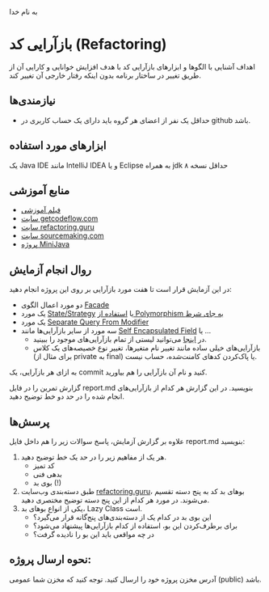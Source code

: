 به نام خدا

# بازآرایی کد (Refactoring)

اهداف 
آشنایی با الگوها و ابزارهای بازآرایی کد با هدف افزایش خوانایی و کارایی آن از طریق تغییر در ساختار برنامه بدون اینکه رفتار خارجی آن تغییر کند.

## نیازمندی‌ها
- حداقل یک نفر از اعضای هر گروه باید دارای یک حساب کاربری در github باشد.

## ابزارهای مورد استفاده
یک Java IDE مانند IntelliJ IDEA و یا Eclipse به همراه jdk حداقل نسخه ۸

## منابع آموزشی
- [فیلم آموزشی](https://aparat.com/v/0r5yH)
- [سایت getcodeflow.com](https://getcodeflow.com)
- [سایت refactoring.guru](https://refactoring.guru)
- [سایت sourcemaking.com](https://sourcemaking.com/)
- [پروژه MiniJava](https://github.com/ssc-public/Software-Engineering-Lab/tree/main/resources/projects/MiniJava)

## روال انجام آزمایش
در این آزمایش قرار است تا هفت مورد بازآرایی بر روی این پروژه انجام دهید:
- دو مورد اعمال الگوی [Facade](https://refactoring.guru/design-patterns/facade)
- یک مورد [State/Strategy](https://refactoring.guru/replace-conditional-with-polymorphism) یا [استفاده از Polymorphism به جای شرط](https://refactoring.guru/replace-conditional-with-polymorphism) 
- یک مورد [Separate Query From Modifier](https://refactoring.guru/separate-query-from-modifier)
- سه مورد از سایر بازآرایی‌ها مانند [Self Encapsulated Field](https://refactoring.guru/self-encapsulate-field) یا …
    - در [اینجا](https://refactoring.guru/refactoring/techniques) می‌توانید لیستی از تمام بازآرایی‌های موجود را ببینید.
    - بازآرایی‌های خیلی ساده مانند تغییر نام متغیرها، تغییر نوع خصیصه‌های یک کلاس (برای مثال از private به final) یا پاک‌کردن کدهای کامنت‌شده، حساب نیست.

به ازای هر بازآرایی، یک commit کنید و نام آن بازآرایی را هم بیاورید.

گزارش تمرین را در فایل report.md بنویسید. در این گزارش هر کدام از بازآرایی‌های انجام شده را در حد دو خط توضیح دهید.

## پرسش‌ها
علاوه بر گزارش آزمایش، پاسخ سوالات زیر را هم داخل فایل report.md بنویسید:

1. هر یک از مفاهیم زیر را در حد یک خط توضیح دهید.
    - کد تمیز
    - بدهی فنی
    - بوی بد (!)
2. طبق دسته‌بندی وب‌سایت [refactoring.guru](https://refactoring.guru/refactoring/smells)، بوهای بد کد به پنج دسته تقسیم می‌شوند. در مورد هر کدام از این پنج دسته توضیح مختصری دهید.
3. یکی از انواع بوهای بد، Lazy Class است.
    - این بوی بد در کدام یک از دسته‌بندی‌های پنج‌گانه قرار می‌گیرد؟
    - برای برطرف‌کردن این بو، استفاده از کدام بازآرایی‌ها پیشنهاد می‌شود؟
    - در چه مواقعی باید این بو را نادیده گرفت؟

## نحوه ارسال پروژه:
آدرس مخزن پروژه خود را ارسال کنید. توجه کنید که مخزن شما عمومی (public) باشد.
